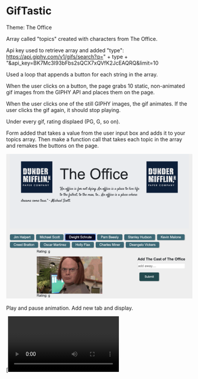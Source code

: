 # GifTastic
Theme: The Office

Array called "topics" created with characters from The Office.

Api key used to retrieve array and added "type": 
https://api.giphy.com/v1/gifs/search?q=" + type + "&api_key=BK7Mc3I93bFbs2sQCX7xQVfK2JcEAQRQ&limit=10

Used a loop that appends a button for each string in the array.

When the user clicks on a button, the page grabs 10 static, non-animated gif images from the GIPHY API and places them on the page.


When the user clicks one of the still GIPHY images, the gif animates. If the user clicks the gif again, it should stop playing.


Under every gif, rating displaed (PG, G, so on).

Form added that takes a value from the user input box and adds it to your topics array. Then make a function call that takes each topic in the array and remakes the buttons on the page.

![GifTastic](assets/images/pageimg.png)

Play and pause animation. Add new tab and display.

[![Watch the video](assets/videos/officeclip.mp4)

